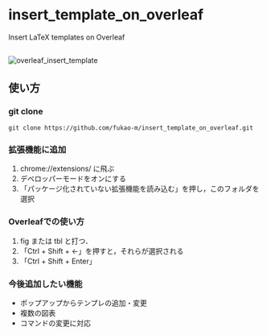 # insert_template_on_overleaf
Insert LaTeX templates on Overleaf

## 
![overleaf_insert_template](https://user-images.githubusercontent.com/69344399/155386995-e2f45b4f-1659-4252-a2c4-399d144ffc25.gif)

## 使い方

### git clone
```
git clone https://github.com/fukao-m/insert_template_on_overleaf.git
```

### 拡張機能に追加

1. chrome://extensions/ に飛ぶ
2. デベロッパーモードをオンにする
3. 「パッケージ化されていない拡張機能を読み込む」を押し，このフォルダを選択

### Overleafでの使い方

1. fig または tbl と打つ．
2. 「Ctrl + Shift + ←」を押すと，それらが選択される
3. 「Ctrl + Shift + Enter」

### 今後追加したい機能

- ポップアップからテンプレの追加・変更
- 複数の図表
- コマンドの変更に対応
